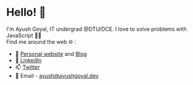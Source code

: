 # Hello! 👋 
I'm Ayush Goyal, IT undergrad @DTU/DCE. I love to solve problems with JavaScript 👨‍💻   
Find me around the web 🌐 :
- 🚀 [Personal website](https://ayushgoyal.dev) and [Blog](https://blog.ayushgoyal.dev)
- 💼 [LinkedIn](https://www.linkedin.com/in/ayush-goyal6624/)
- 📫 [Twitter](https://twitter.com/ayushg1214)
- 💬 Email - ayush@ayushgoyal.dev